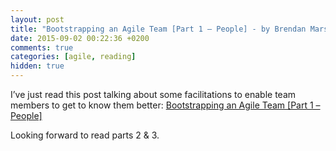 ```yaml
---
layout: post
title: "Bootstrapping an Agile Team [Part 1 – People] - by Brendan Marsh"
date: 2015-09-02 00:22:36 +0200
comments: true
categories: [agile, reading]
hidden: true
---
```

I’ve just read this post talking about some facilitations to enable team members to get to know them better: [Bootstrapping an Agile Team [Part 1 – People]](http://brendanmarsh.com/agile/bootstrapping-an-agile-team-part-1-people/)

Looking forward to read parts 2 & 3.
